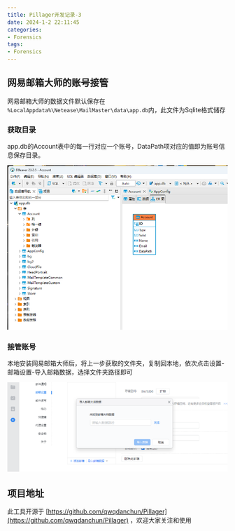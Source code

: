 ```yaml
---
title: Pillager开发记录-3
date: 2024-1-2 22:11:45
categories: 
- Forensics
tags:
- Forensics
---
```

## 网易邮箱大师的账号接管

网易邮箱大师的数据文件默认保存在 `%LocalAppdata%\Netease\MailMaster\data\app.db`内，此文件为Sqlite格式储存

### 获取目录

app.db的Account表中的每一行对应一个账号，DataPath项对应的值即为账号信息保存目录。

![1704203565377](image/Pillager_Forensics_3/1704203565377.png)

### 接管账号

本地安装网易邮箱大师后，将上一步获取的文件夹，复制回本地，依次点击设置-邮箱设置-导入邮箱数据，选择文件夹路径即可

![1704202916298](image/Pillager_Forensics_3/1704202916298.png)

## 项目地址

此工具开源于 [https://github.com/qwqdanchun/Pillager](https://github.com/qwqdanchun/Pillager) ，欢迎大家关注和使用
